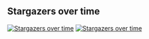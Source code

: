 ## Stargazers over time

[![Stargazers over time](https://starchart.cc/gnolang/gno.svg)](https://starchart.cc/gnolang/gno)
[![Stargazers over time](https://starchart.cc/gnolang/awesome-gno.svg)](https://starchart.cc/gnolang/awesome-gno)

<!--
- benchmarks
- roadmap
- hackerspace
- meetings
- workshops
- ...
-->
